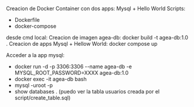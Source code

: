 Creacion de Docker Container con dos apps: Mysql + Hello World
Scripts:
- Dockerfile
- docker-compose

desde cmd local:
Creacion de imagen agea-db:              docker build -t agea-db:1.0 .
Creacion de apps Mysql + Hellow World:   docker compose up

Acceder a la app mysql:
- docker run -d -p 3306:3306 --name agea-db -e MYSQL_ROOT_PASSWORD=XXXX agea-db:1.0
- docker exec -it agea-db bash
- mysql -uroot -p
- show databases . (puedo ver la tabla usuarios creada por el script/create_table.sql)

